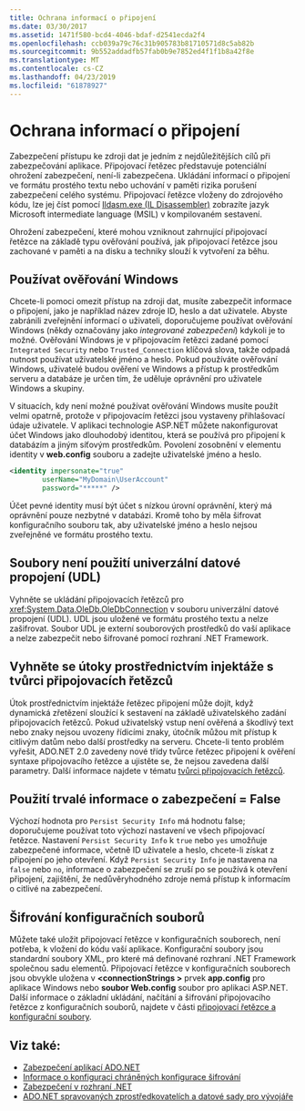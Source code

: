 ```yaml
---
title: Ochrana informací o připojení
ms.date: 03/30/2017
ms.assetid: 1471f580-bcd4-4046-bdaf-d2541ecda2f4
ms.openlocfilehash: ccb039a79c76c31b905783b81710571d8c5ab82b
ms.sourcegitcommit: 9b552addadfb57fab0b9e7852ed4f1f1b8a42f8e
ms.translationtype: MT
ms.contentlocale: cs-CZ
ms.lasthandoff: 04/23/2019
ms.locfileid: "61878927"
---
```

# <a name="protecting-connection-information"></a>Ochrana informací o připojení
Zabezpečení přístupu ke zdroji dat je jedním z nejdůležitějších cílů při zabezpečování aplikace. Připojovací řetězec představuje potenciální ohrožení zabezpečení, není-li zabezpečena. Ukládání informací o připojení ve formátu prostého textu nebo uchování v paměti rizika porušení zabezpečení celého systému. Připojovací řetězce vloženy do zdrojového kódu, lze jej číst pomocí [Ildasm.exe (IL Disassembler)](../../../../docs/framework/tools/ildasm-exe-il-disassembler.md) zobrazíte jazyk Microsoft intermediate language (MSIL) v kompilovaném sestavení.  
  
 Ohrožení zabezpečení, které mohou vzniknout zahrnující připojovací řetězce na základě typu ověřování používá, jak připojovací řetězce jsou zachované v paměti a na disku a techniky slouží k vytvoření za běhu.  
  
## <a name="use-windows-authentication"></a>Používat ověřování Windows  
 Chcete-li pomoci omezit přístup na zdroji dat, musíte zabezpečit informace o připojení, jako je například název zdroje ID, heslo a dat uživatele. Abyste zabránili zveřejnění informací o uživateli, doporučujeme používat ověřování Windows (někdy označovány jako *integrované zabezpečení*) kdykoli je to možné. Ověřování Windows je v připojovacím řetězci zadané pomocí `Integrated Security` nebo `Trusted_Connection` klíčová slova, takže odpadá nutnost používat uživatelské jméno a heslo. Pokud používáte ověřování Windows, uživatelé budou ověření ve Windows a přístup k prostředkům serveru a databáze je určen tím, že uděluje oprávnění pro uživatele Windows a skupiny.  
  
 V situacích, kdy není možné používat ověřování Windows musíte použít velmi opatrně, protože v připojovacím řetězci jsou vystaveny přihlašovací údaje uživatele. V aplikaci technologie ASP.NET můžete nakonfigurovat účet Windows jako dlouhodobý identitou, která se používá pro připojení k databázím a jiným síťovým prostředkům. Povolení zosobnění v elementu identity v **web.config** souboru a zadejte uživatelské jméno a heslo.  
  
```xml  
<identity impersonate="true"   
        userName="MyDomain\UserAccount"   
        password="*****" />  
```  
  
 Účet pevné identity musí být účet s nízkou úrovní oprávnění, který má oprávnění pouze nezbytné v databázi. Kromě toho by měla šifrovat konfiguračního souboru tak, aby uživatelské jméno a heslo nejsou zveřejněné ve formátu prostého textu.  
  
## <a name="do-not-use-universal-data-link-udl-files"></a>Soubory není použití univerzální datové propojení (UDL)  
 Vyhněte se ukládání připojovacích řetězců pro <xref:System.Data.OleDb.OleDbConnection> v souboru univerzální datové propojení (UDL). UDL jsou uložené ve formátu prostého textu a nelze zašifrovat. Soubor UDL je externí souborových prostředků do vaší aplikace a nelze zabezpečit nebo šifrované pomocí rozhraní .NET Framework.  
  
## <a name="avoid-injection-attacks-with-connection-string-builders"></a>Vyhněte se útoky prostřednictvím injektáže s tvůrci připojovacích řetězců  
 Útok prostřednictvím injektáže řetězec připojení může dojít, když dynamická zřetězení sloužící k sestavení na základě uživatelského zadání připojovacích řetězců. Pokud uživatelský vstup není ověřená a škodlivý text nebo znaky nejsou uvozeny řídicími znaky, útočník můžou mít přístup k citlivým datům nebo další prostředky na serveru. Chcete-li tento problém vyřešit, ADO.NET 2.0 zavedeny nové třídy tvůrce řetězec připojení k ověření syntaxe připojovacího řetězce a ujistěte se, že nejsou zavedena další parametry. Další informace najdete v tématu [tvůrci připojovacích řetězců](../../../../docs/framework/data/adonet/connection-string-builders.md).  
  
## <a name="use-persist-security-infofalse"></a>Použití trvalé informace o zabezpečení = False  
 Výchozí hodnota pro `Persist Security Info` má hodnotu false; doporučujeme používat toto výchozí nastavení ve všech připojovací řetězce. Nastavení `Persist Security Info` k `true` nebo `yes` umožňuje zabezpečené informace, včetně ID uživatele a heslo, chcete-li získat z připojení po jeho otevření. Když `Persist Security Info` je nastavena na `false` nebo `no`, informace o zabezpečení se zruší po se používá k otevření připojení, zajištění, že nedůvěryhodného zdroje nemá přístup k informacím o citlivé na zabezpečení.  
  
## <a name="encrypt-configuration-files"></a>Šifrování konfiguračních souborů  
 Můžete také uložit připojovací řetězce v konfiguračních souborech, není potřeba, k vložení do kódu vaší aplikace. Konfigurační soubory jsou standardní soubory XML, pro které má definované rozhraní .NET Framework společnou sadu elementů. Připojovací řetězce v konfiguračních souborech jsou obvykle uložena v  **\<connectionStrings >** prvek **app.config** pro aplikace Windows nebo  **soubor Web.config** soubor pro aplikaci ASP.NET. Další informace o základní ukládání, načítání a šifrování připojovacího řetězce z konfiguračních souborů, najdete v části [připojovací řetězce a konfigurační soubory](../../../../docs/framework/data/adonet/connection-strings-and-configuration-files.md).  
  
## <a name="see-also"></a>Viz také:

- [Zabezpečení aplikací ADO.NET](../../../../docs/framework/data/adonet/securing-ado-net-applications.md)
- [Informace o konfiguraci chráněných konfigurace šifrování](https://docs.microsoft.com/previous-versions/aspnet/53tyfkaw(v=vs.100))
- [Zabezpečení v rozhraní .NET](../../../standard/security/index.md)
- [ADO.NET spravovaných zprostředkovatelích a datové sady pro vývojáře](https://go.microsoft.com/fwlink/?LinkId=217917)
